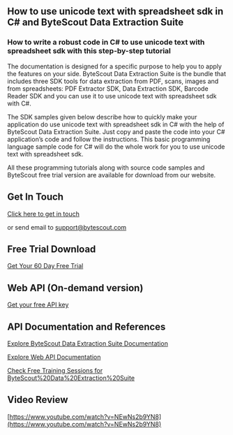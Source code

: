 ## How to use unicode text with spreadsheet sdk in C# and ByteScout Data Extraction Suite

### How to write a robust code in C# to use unicode text with spreadsheet sdk with this step-by-step tutorial

The documentation is designed for a specific purpose to help you to apply the features on your side. ByteScout Data Extraction Suite is the bundle that includes three SDK tools for data extraction from PDF, scans, images and from spreadsheets: PDF Extractor SDK, Data Extraction SDK, Barcode Reader SDK and you can use it to use unicode text with spreadsheet sdk with C#.

The SDK samples given below describe how to quickly make your application do use unicode text with spreadsheet sdk in C# with the help of ByteScout Data Extraction Suite. Just copy and paste the code into your C# application’s code and follow the instructions. This basic programming language sample code for C# will do the whole work for you to use unicode text with spreadsheet sdk.

All these programming tutorials along with source code samples and ByteScout free trial version are available for download from our website.

## Get In Touch

[Click here to get in touch](https://bytescout.zendesk.com/hc/en-us/requests/new?subject=ByteScout%20Data%20Extraction%20Suite%20Question)

or send email to [support@bytescout.com](mailto:support@bytescout.com?subject=ByteScout%20Data%20Extraction%20Suite%20Question) 

## Free Trial Download

[Get Your 60 Day Free Trial](https://bytescout.com/download/web-installer?utm_source=github-readme)

## Web API (On-demand version)

[Get your free API key](https://pdf.co/documentation/api?utm_source=github-readme)

## API Documentation and References

[Explore ByteScout Data Extraction Suite Documentation](https://bytescout.com/documentation/index.html?utm_source=github-readme)

[Explore Web API Documentation](https://pdf.co/documentation/api?utm_source=github-readme)

[Check Free Training Sessions for ByteScout%20Data%20Extraction%20Suite](https://academy.bytescout.com/)

## Video Review

[https://www.youtube.com/watch?v=NEwNs2b9YN8](https://www.youtube.com/watch?v=NEwNs2b9YN8)